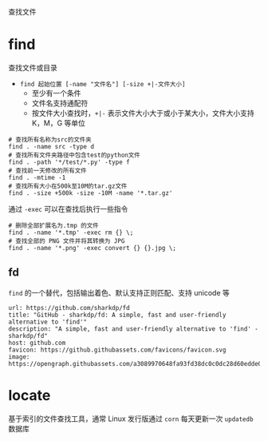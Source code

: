 查找文件
# find

查找文件或目录
* `find 起始位置 [-name "文件名"] [-size +|-文件大小]`
    * 至少有一个条件
    * 文件名支持通配符
    * 按文件大小查找时，`+|-`  表示文件大小大于或小于某大小，文件大小支持 K，M，G 等单位

```shell
# 查找所有名称为src的文件夹
find . -name src -type d
# 查找所有文件夹路径中包含test的python文件
find . -path '*/test/*.py' -type f
# 查找前一天修改的所有文件
find . -mtime -1
# 查找所有大小在500k至10M的tar.gz文件
find . -size +500k -size -10M -name '*.tar.gz'
```

通过 `-exec` 可以在查找后执行一些指令

```shell
# 删除全部扩展名为.tmp 的文件
find . -name '*.tmp' -exec rm {} \;
# 查找全部的 PNG 文件并将其转换为 JPG
find . -name '*.png' -exec convert {} {}.jpg \;
```

## fd

`find` 的一个替代，包括输出着色、默认支持正则匹配、支持 unicode 等

```cardlink
url: https://github.com/sharkdp/fd
title: "GitHub - sharkdp/fd: A simple, fast and user-friendly alternative to 'find'"
description: "A simple, fast and user-friendly alternative to 'find' - sharkdp/fd"
host: github.com
favicon: https://github.githubassets.com/favicons/favicon.svg
image: https://opengraph.githubassets.com/a3089970648fa93fd38dc0c0dc28d60edde0529e0f4ae4ce75c964bb43abce22/sharkdp/fd
```
# locate

基于索引的文件查找工具，通常 Linux 发行版通过 `corn` 每天更新一次 `updatedb` 数据库

